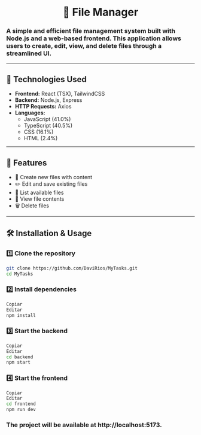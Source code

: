 <h1 align="center">📂 File Manager</h1>

<h3 align="left">A simple and efficient file management system built with Node.js and a web-based frontend. This application allows users to create, edit, view, and delete files through a streamlined UI.</h3>

---

## 🚀 Technologies Used

- **Frontend:** React (TSX), TailwindCSS  
- **Backend:** Node.js, Express  
- **HTTP Requests:** Axios  
- **Languages:**  
  - JavaScript (41.0%)  
  - TypeScript (40.5%)  
  - CSS (16.1%)  
  - HTML (2.4%)  

---

## 📌 Features

- 📁 Create new files with content  
- ✏️ Edit and save existing files  
- 📜 List available files  
- 👀 View file contents  
- 🗑 Delete files  

---

## 🛠 Installation & Usage

### 1️⃣ Clone the repository  

```bash
git clone https://github.com/DaviRios/MyTasks.git
cd MyTasks
```

### 2️⃣ Install dependencies
```bash
Copiar
Editar
npm install
```
### 3️⃣ Start the backend
```bash
Copiar
Editar
cd backend
npm start
```
### 4️⃣ Start the frontend
```bash
Copiar
Editar
cd frontend
npm run dev
```
### The project will be available at http://localhost:5173.
